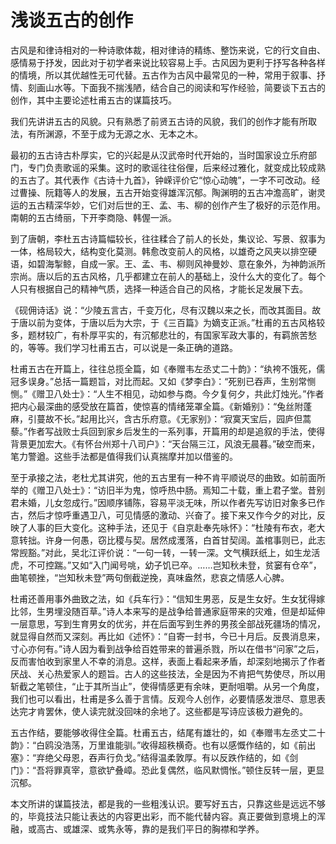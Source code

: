 # 浅谈五古的创作

古风是和律诗相对的一种诗歌体裁，相对律诗的精练、整饬来说，它的行文自由、感情易于抒发，因此对于初学者来说比较容易上手。古风因为更利于抒写各种各样的情境，所以其优越性无可代替。五古作为古风中最常见的一种，常用于叙事、抒情、刻画山水等。下面我不揣浅陋，结合自己的阅读和写作经验，简要谈下五古的创作，其中主要论述杜甫五古的谋篇技巧。  

我们先讲讲五古的风貌。只有熟悉了前贤五古诗的风貌，我们的创作才能有所取法，有所渊源，不至于成为无源之水、无本之木。  

最初的五古诗古朴厚实，它的兴起是从汉武帝时代开始的，当时国家设立乐府部门，专门负责歌谣的采集。这时的歌谣往往俗俚，后来经过雅化，就变成比较成熟的五古了。其代表作《古诗十九首》，钟嵘评价它“惊心动魄”，一字不可改动。经过曹操、阮籍等人的发展，五古开始变得雄浑沉郁。陶渊明的五古冲澹高旷，谢灵运的五古精深华妙，它们对后世的王、孟、韦、柳的创作产生了极好的示范作用。南朝的五古绮丽，下开李商隐、韩偓一派。  

到了唐朝，李杜五古诗篇幅较长，往往糅合了前人的长处，集议论、写景、叙事为一体，格局较大，结构变化莫测。韩愈改变前人的风格，以雄奇之风夹以排空硬语，如碧海掣鲸，自成一家。王、孟、韦、柳则风神曼妙、意在象外，为神韵派所宗尚。唐以后的五古风格，几乎都建立在前人的基础上，没什么大的变化了。每个人只有根据自己的精神气质，选择一种适合自己的风格，才能长足发展下去。  

《砚佣诗话》说：“少陵五言古，千变万化，尽有汉魏以来之长，而改其面目。故于唐以前为变体，于唐以后为大宗，于《三百篇》为嫡支正派。”杜甫的五古风格较多，题材较广，有朴厚平实的，有沉郁悲壮的，有国家军政大事的，有羁旅苦愁的，等等。我们学习杜甫五古，可以说是一条正确的道路。  

杜甫五古在开篇上，往往总揽全篇，如《奉赠韦左丞丈二十韵》：“纨袴不饿死，儒冠多误身。”总括一篇题旨，对比而起。又如《梦李白》：“死别已吞声，生别常恻恻。”《赠卫八处士》：“人生不相见，动如参与商。今夕复何夕，共此灯烛光。”作者把内心最深曲的感受放在篇首，使惊喜的情绪笼罩全篇。《新婚别》：“兔丝附蓬麻，引蔓故不长。”起用比兴，含古乐府意。《无家别》：“寂寞天宝后，园庐但蒿藜。”作者写战败士兵回到家乡后发生的一系列事，开篇用的却是追叙的手法，使得背景更加宏大。《有怀台州郑十八司户》：“天台隔三江，风浪无晨暮。”破空而来，笔力警遒。这些手法都是值得我们认真揣摩并加以借鉴的。  

至于承接之法，老杜尤其讲究，他的五古里有一种不肯平顺说尽的曲致。如前面所举的《赠卫八处士》：“访旧半为鬼，惊呼热中肠。焉知二十载，重上君子堂。昔别君未婚，儿女忽成行。”因顺序铺陈，容易平淡无味，所以作者先写访旧对象多已作古，然后才惊呼重遇卫八，可见情感的激动、兴奋了。接下来又作今夕的对比，反映了人事的巨大变化。这种手法，还见于《自京赴奉先咏怀》：“杜陵有布衣，老大意转拙。许身一何愚，窃比稷与契。居然成濩落，白首甘契阔。盖棺事则已，此志常觊豁。”对此，吴北江评价说：“一句一转，一转一深。文气横跃纸上，如生龙活虎，不可控踹。”又如“入门闻号咷，幼子饥已卒。……岂知秋未登，贫窭有仓卒”，曲笔顿挫，“岂知秋未登”两句倒截逆挽，真味盎然，悲哀之情感人心脾。  

杜甫还善用事外曲致之法，如《兵车行》：“信知生男恶，反是生女好。生女犹得嫁比邻，生男埋没随百草。”诗人本来写的是战争给普通家庭带来的灾难，但是却延伸一层意思，写到生育男女的优劣，并在后面写到生养的男孩全部战死疆场的情况，就显得自然而又深刻。再比如《述怀》：“自寄一封书，今已十月后。反畏消息来，寸心亦何有。”诗人因为看到战争给百姓带来的普遍杀戮，所以在借书“问家”之后，反而害怕收到家里人不幸的消息。这样，表面上看起来矛盾，却深刻地揭示了作者厌战、关心热爱家人的题旨。古人的这些技法，全是因为不肯把气势使尽，所以用斩截之笔顿住，“止于其所当止”，使得情感更有余味，更耐咀嚼。从另一个角度，我们也可以看出，杜甫是多么善于言情。反观今人创作，必要情感发泄尽、意思表达完才肯罢休，使人读完就没回味的余地了。这些都是写诗应该极力避免的。  

五古作结，要能够收得住全篇。杜甫五古，结尾有雄壮的，如《奉赠韦左丞丈二十韵》：“白鸥没浩荡，万里谁能驯。”收得超秩横奇。也有以感慨作结的，如《前出塞》：“弃绝父母恩，吞声行负戈。”结得温柔敦厚。有以反跌作结的，如《剑门》：“吾将罪真宰，意欲铲叠嶂。恐此复偶然，临风默惆怅。”顿住反转一层，更显沉郁。  

本文所讲的谋篇技法，都是我的一些粗浅认识。要写好五古，只靠这些是远远不够的，毕竟技法只能让表达的内容更出彩，而不能代替内容。真正要做到意境上的浑融，或高古、或雄深、或隽永等，靠的是我们平日的胸襟和学养。  
